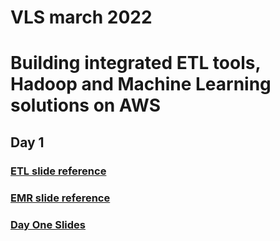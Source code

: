 # VLS march 2022

# Building integrated ETL tools, Hadoop and Machine Learning solutions on AWS

## Day 1

### [ETL slide reference](ETL.pptx)

### [EMR slide reference](EMR.pptx)

### [Day One Slides](Day1.pptx)
